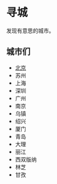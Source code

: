 # 寻城
发现有意思的城市。

## 城市们
* [北京](beijing)
* 苏州
* 上海
* 深圳
* 广州
* 南京
* 乌镇
* 绍兴
* 厦门
* 青岛
* 大理
* 丽江
* 西双版纳
* 林芝
* 甘孜
